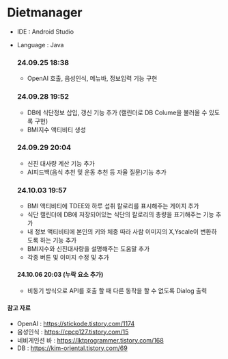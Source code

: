 # Dietmanager

- IDE : Android Studio
- Language : Java

  ### 24.09.25 18:38
  - OpenAI 호출, 음성인식, 메뉴바, 정보입력 기능 구현

  ### 24.09.28 19:52
  - DB에 식단정보 삽입, 갱신 기능 추가 (캘린더로 DB Colume을 불러올 수 있도록 구현)
  - BMI지수 액티비티 생성

  ### 24.09.29 20:04
  - 신진 대사량 계산 기능 추가
  - AI피드백(음식 추천 및 운동 추천 등 자율 질문)기능 추가

  ### 24.10.03 19:57
  - BMI 액티비티에 TDEE와 하루 섭취 칼로리를 표시해주는 게이지 추가
  - 식단 캘린더에 DB에 저장되어있는 식단의 칼로리의 총량을 표기해주는 기능 추가
  - 내 정보 액티비티에 본인의 키와 체중 따라 사람 이미지의 X,Yscale이 변환하도록 하는 기능 추가
  - BMI지수와 신진대사량을 설명해주는 도움말 추가
  - 각종 버튼 및 이미지 수정 및 추가
   #### 24.10.06 20:03 (누락 요소 추가)
    - 비동기 방식으로 API를 호출 할 때 다른 동작을 할 수 없도록 Dialog 출력
 
#### 참고 자료
- OpenAI : https://stickode.tistory.com/1174
- 음성인식 : https://cpcp127.tistory.com/15
- 네비게인션 바 : https://lktprogrammer.tistory.com/168
- DB : https://kim-oriental.tistory.com/69
